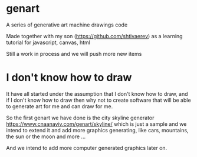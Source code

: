 # genart
A series of generative art machine drawings code

Made together with my son (https://github.com/shtivaerev) as a learning tutorial for javascript, canvas, html

Still a work in process and we will push more new items

# I don't know how to draw

It have all started under the assumption that I don't know how to draw, and if I don't know how to draw then why not to create software that will be able to generate art for me and can draw for me.

So the first genart we have done is the city skyline generator https://www.cnaanaviv.com/genart/skyline/ which is just a sample and we intend to extend it and add more graphics generating, like cars, mountains, the sun or the moon and more ...

And we intend to add more computer generated graphics later on.
